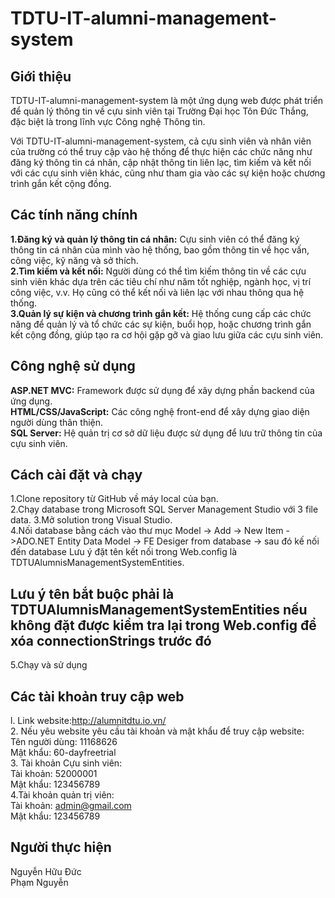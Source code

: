 # TDTU-IT-alumni-management-system
## Giới thiệu
TDTU-IT-alumni-management-system là một ứng dụng web được phát triển để quản lý thông tin về cựu sinh viên tại Trường Đại học Tôn Đức Thắng, đặc biệt là trong lĩnh vực Công nghệ Thông tin.

Với TDTU-IT-alumni-management-system, cả cựu sinh viên và nhân viên của trường có thể truy cập vào hệ thống để thực hiện các chức năng như đăng ký thông tin cá nhân, cập nhật thông tin liên lạc, tìm kiếm và kết nối với các cựu sinh viên khác, cũng như tham gia vào các sự kiện hoặc chương trình gắn kết cộng đồng.
## Các tính năng chính
**1.Đăng ký và quản lý thông tin cá nhân:** Cựu sinh viên có thể đăng ký thông tin cá nhân của mình vào hệ thống, bao gồm thông tin về học vấn, công việc, kỹ năng và sở thích.<br>
**2.Tìm kiếm và kết nối:** Người dùng có thể tìm kiếm thông tin về các cựu sinh viên khác dựa trên các tiêu chí như năm tốt nghiệp, ngành học, vị trí công việc, v.v. Họ cũng có thể kết nối và liên lạc với nhau thông qua hệ thống.<br>
**3.Quản lý sự kiện và chương trình gắn kết:**  Hệ thống cung cấp các chức năng để quản lý và tổ chức các sự kiện, buổi họp, hoặc chương trình gắn kết cộng đồng, giúp tạo ra cơ hội gặp gỡ và giao lưu giữa các cựu sinh viên.
## Công nghệ sử dụng
**ASP.NET MVC:** Framework được sử dụng để xây dựng phần backend của ứng dụng.<br>
**HTML/CSS/JavaScript:** Các công nghệ front-end để xây dựng giao diện người dùng thân thiện.<br>
**SQL Server:** Hệ quản trị cơ sở dữ liệu được sử dụng để lưu trữ thông tin của cựu sinh viên.<br>
## Cách cài đặt và chạy
1.Clone repository từ GitHub về máy local của bạn.<br>
2.Chạy database trong Microsoft SQL Server Management Studio với 3 file data.
3.Mở solution trong Visual Studio.<br>
4.Nối database bằng cách vào thư mục Model -> Add -> New Item ->ADO.NET Entity Data Model -> FE Desiger from database -> sau đó kế nối đến database Lưu ý đặt tên kết nối trong Web.config là TDTUAlumnisManagementSystemEntities.<br>
## Lưu ý tên bắt buộc phải là TDTUAlumnisManagementSystemEntities nếu không đặt được kiểm tra lại trong Web.config để xóa connectionStrings trước đó
5.Chạy và sử dụng
## Các tài khoản truy cập web
l. Link website:http://alumnitdtu.io.vn/<br>
2. Nếu yêu website yêu cầu tài khoản và mật khẩu để truy cập website:<br>
Tên người dùng: 11168626<br>
Mật khẩu: 60-dayfreetrial<br>
3. Tài khoản Cựu sinh viên:<br>
Tài khoản: 52000001<br>
Mật khẩu: 123456789<br>
4.Tài khoản quản trị viên:<br>
Tài khoản: admin@gmail.com<br>
Mật khẩu: 123456789<br>
## Người thực hiện
Nguyễn Hữu Đức<br>
Phạm Nguyễn
